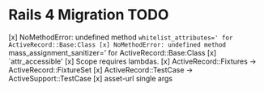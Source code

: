 # Rails 4 Migration TODO
[x] NoMethodError: undefined method `whitelist_attributes=' for ActiveRecord::Base:Class
[x] NoMethodError: undefined method `mass_assignment_sanitizer=' for ActiveRecord::Base:Class
[x] `attr_accessible'
[x] Scope requires lambdas.
[x] ActiveRecord::Fixtures -> ActiveRecord::FixtureSet
[x] ActiveRecord::TestCase -> ActiveSupport::TestCase
[x] asset-url single args